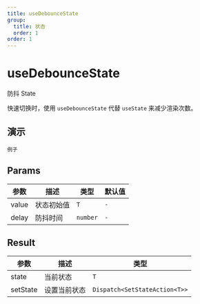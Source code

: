 ```yaml
---
title: useDebounceState
group:
  title: 状态
  order: 1
order: 1
---
```


# useDebounceState

防抖 State

快速切换时，使用 `useDebounceState` 代替 `useState` 来减少渲染次数。

## 演示

<code src="./demo" description="这个例子防抖时间为 1000ms，快速点击 +1 进行尝试">例子</code>

## Params

| 参数  | 描述       | 类型     | 默认值 |
| ----- | ---------- | -------- | ------ |
| value | 状态初始值 | `T`      | `-`    |
| delay | 防抖时间   | `number` | `-`    |

## Result

| 参数     | 描述         | 类型                          |
| -------- | ------------ | ----------------------------- |
| state    | 当前状态     | `T`                           |
| setState | 设置当前状态 | `Dispatch<SetStateAction<T>>` |
